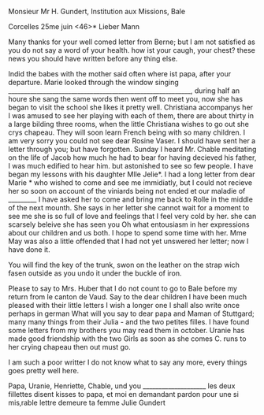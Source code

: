 Monsieur Mr H. Gundert, Institution aux Missions, Bale

 Corcelles 25me juin <46>*
Lieber Mann

Many thanks for your well comed letter from Berne; but I am not satisfied as you do not say a word of your health. how ist your caugh, your chest? these news you should have written before any thing else.

Indid the babes with the mother said often where ist papa, after your departure. Marie looked through the window singing
__________________________________________________________, during half an houre she sang the same words then went off to meet you, now she has began to visit the school she likes it pretty well. Christiana accompanys her I was amused to see her playing with each of them, there are about thirty in a large bilding three rooms, when the little Christiana wishes to go out she crys chapeau. They will soon learn French being with so many children. 
I am very sorry you could not see dear Rosine Vaser. I should have sent her a letter through you; but have forgotten. Sunday I heard Mr. Chable meditating on the life of Jacob how much he had to bear for having decieved his father, I was much edified to hear him. but astonished to see so few people. I have began my lessons with his daughter Mlle Jelie*. I had a long letter from dear Marie <Monnard>* who wished to come and see me immidiatly, but I could not recieve her so soon on account of the viniards being not ended et our maladie of _________ I have asked her to come and bring me back to Rolle in the middle of the next mounth. She says in her letter she cannot wait for a moment to see me she is so full of love and feelings that I feel very cold by her. she can scarsely beleive she has seen you Oh what entousiasm in her expressions about our children and us both. I hope to spend some time with her. Mme May was also a little offended that I had not yet unswered her letter; now I have done it.

You will find the key of the trunk, swon on the leather on the strap wich fasen outside as you undo it under the buckle of iron.

Please to say to Mrs. Huber that I do not count to go to Bale before my return from le canton de Vaud. Say to the dear children I have been much pleased with their little letters I wish a longer one I shall also write once perhaps in german What will you say to dear papa and Maman of Stuttgard; many many things from their Julia - and the two petites filles. 
I have found some letters from my brothers you may read them in october. Uranie has made good friendship with the two Girls as soon as she comes C. runs to her crying chapeau then out must go.

I am such a poor writter I do not know what to say any more, every things goes pretty well here.

Papa, Uranie, Henriette, Chable, und you ____________________ les deux fillettes disent kisses to papa, et moi en demandant pardon pour une si mis‚rable lettre demeure ta femme
 Julie Gundert

